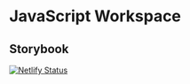 # JavaScript Workspace

## Storybook

[![Netlify Status](https://api.netlify.com/api/v1/badges/ca901192-7bc1-477d-9580-34878cea34a3/deploy-status)](https://app.netlify.com/sites/vigorous-hodgkin-4de0c7/deploys)
